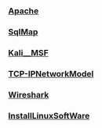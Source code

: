 ### [Apache](./Apache_run.md)
### [SqlMap](./SqlMap.md.md)
### [Kali__MSF](./Kali.md)
### [TCP-IPNetworkModel](./TCP-IP网络模型.md)
### [Wireshark](./Wireshark.md)
### [InstallLinuxSoftWare](./InstallSoft.md)



